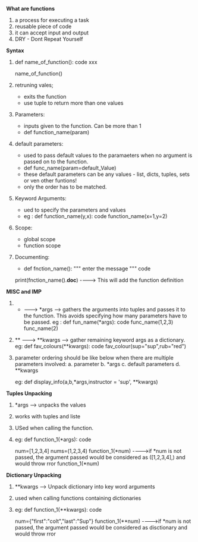**What are functions**
1. a process for executing a task
2. reusable piece of code
3. it can accept input and output
4. DRY - Dont Repeat Yourself


**Syntax**
1. def name_of_function():
        code xxx

    name_of_function()

2. retruning vales;
    - exits the function
    - use tuple to return more than one values

3. Parameters:
    - inputs given to the function. Can be more than 1
    - def function_name(param)

4. default parameters:
    - used to pass default values to the paramaeters when no argument is passed on to the function.
    - def func_name(param=default_Value)
    - these default parameters can be any values - list, dicts, tuples, sets or ven other funtions!
    - only the order has to be matched.

5. Keyword Arguments:
    - ued to specify the parameters and values
    - eg : 
    def function_name(y,x):
        code
    function_name(x=1,y=2)

6. Scope:
    - global scope
    - function scope

7. Documenting:
    - def fnction_name():
        """ enter the message """
        code
    
     print(fnction_name().__doc__) ----> This will add the function definition


**MISC and IMP**
1. * ---> *args --> gathers the  arguments into tuples and passes it to the function. This avoids specifying how many parameters have to be passed. 
    eg : def fun_name(*args):
            code
        func_name(1,2,3)
        func_name(2)

2. ** ---> **kwargs --> gather remaining keyword args as a dictionary.
    eg: def fav_colours(**kwargs):
            code
        fav_colour(sup="sup",rub="red")

3. parameter ordering should be like below when there are multiple parameters involved:
    a. parameter
    b. *args
    c. default parameters
    d. **kwargs

    eg: def display_info(a,b,*args,instructor = 'sup', **kwargs)

**Tuples Unpacking**
1. *args --> unpacks the values
2. works with tuples and liste
3. USed when calling the function.
4. eg:
    def function_1(*args):
        code
    
    num=[1,2,3,4]
    nums=(1,2,3,4)
    function_1(*num) ---->if *num is not passed, the argument passed would be considered as ([1,2,3,4],) and would throw rror
    function_1(*num)

**Dictionary Unpacking**
1. **kwargs --> Unpack dictionary into key word arguments
2. used when calling functions containing dictionaries
3. eg:
    def function_1(**kwargs):
        code
    
    num={"first":"colt","last":"Sup"}
    function_1(**num) ---->if *num is not passed, the argument passed would be considered as disctionary and would throw rror

